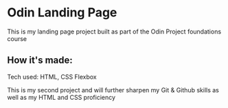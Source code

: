 <h1>Odin Landing Page</h1>
This is my landing page project built as part of the Odin Project foundations course 
<h2>How it's made:</h2>
Tech used:  HTML, CSS Flexbox

This is my second project and will further sharpen my Git & Github skills as well as my HTML and CSS proficiency
